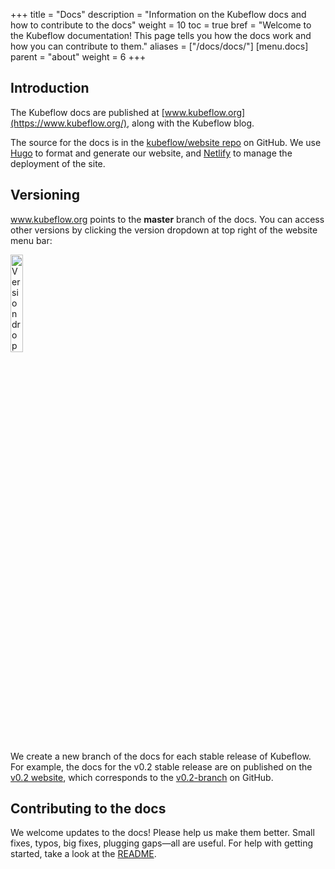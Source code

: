 +++
title =  "Docs"
description = "Information on the Kubeflow docs and how to contribute to the docs"
weight = 10
toc = true
bref = "Welcome to the Kubeflow documentation! This page tells you how the docs work and how you can contribute to them."
aliases = ["/docs/docs/"]
[menu.docs]
  parent = "about"
  weight = 6
+++
## Introduction

The Kubeflow docs are published at 
[www.kubeflow.org](https://www.kubeflow.org/), along with the Kubeflow blog.

The source for the docs is in the 
[kubeflow/website repo](https://github.com/kubeflow/website/) on GitHub.
We use [Hugo](https://gohugo.io/) to format and generate our website, and
[Netlify](https://www.netlify.com/) to manage the deployment of the site.

## Versioning

www.kubeflow.org points to the **master** branch of the docs. You can access
other versions by clicking the version dropdown at top right of the website
menu bar:

<img src="/docs/images/version-dropdown.png"
 style="width:20%;"
 alt="Version dropdown">

We create a new branch of the docs for each stable release of Kubeflow. 
For example, the docs for the v0.2 stable release are on published on the
[v0.2 website](https://v0-2.kubeflow.org/docs/about/kubeflow/), which
corresponds to the
[v0.2-branch](https://github.com/kubeflow/website/tree/v0.2-branch) on
GitHub.

## Contributing to the docs

We welcome updates to the docs! Please help us make them better. Small fixes,
typos, big fixes, plugging gaps&mdash;all are useful. For help with getting
started, take a look at the 
[README](https://github.com/kubeflow/website/blob/master/README.md).
